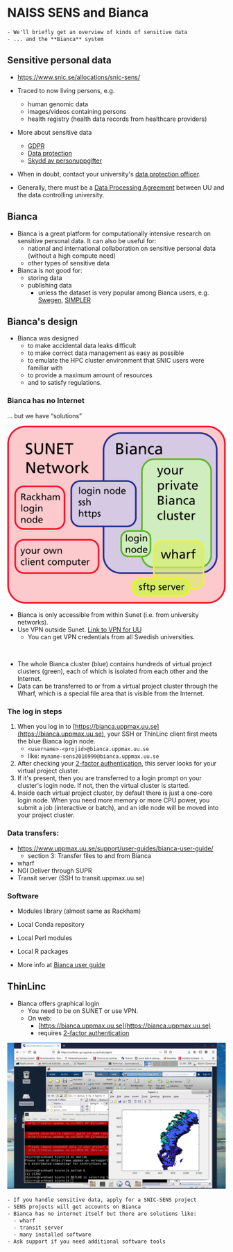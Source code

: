 # NAISS SENS and Bianca
```{objectives}
- We'll briefly get an overview of kinds of sensitive data
- ... and the **Bianca** system
```

## Sensitive personal data

- <https://www.snic.se/allocations/snic-sens/>
- Traced to now living persons, e.g.
  - human genomic data
  - images/videos containing persons
  - health registry (health data records from healthcare providers)
- More about sensitive data
  - [GDPR](https://gdpr.eu/)
  - [Data protection](https://ec.europa.eu/info/law/law-topic/data-protection_en)
  - [Skydd av personuppgifter](https://ec.europa.eu/info/law/law-topic/data-protection_sv)
  
- When in doubt, contact your university's [data protection officer](https://www.uppmax.uu.se/support/faq/general-miscellaneous-faq/sensitive+data+questions/).
- Generally, there must be a [Data Processing Agreement](https://www.uppmax.uu.se/support/faq/general-miscellaneous-faq/how-to-establish-a-puba-with-uu/) between UU and the data controlling university.

## Bianca
- Bianca is a great platform for computationally intensive research on sensitive personal data. It can also be useful for:
  - national and international collaboration on sensitive personal data (without a high compute need)
  - other types of sensitive data
- Bianca is not good for:
  - storing data
  - publishing data
     - unless the dataset is very popular among Bianca users, e.g. [Swegen](https://snd.gu.se/en/catalogue/study/ext0285), [SIMPLER](https://www.simpler4health.se/)

 
## Bianca's design

- Bianca was designed
  - to make accidental data leaks difficult
  - to make correct data management as easy as possible
  - to emulate the HPC cluster environment that SNIC users were familiar with
  - to provide a maximum amount of resources
  - and to satisfy regulations.

### Bianca has no Internet
... but we have “solutions”

![Image](./img/biancaorganisation-01.png)

- Bianca is only accessible from within Sunet (i.e. from university networks).
- Use VPN outside Sunet. [Link to VPN for UU](https://mp.uu.se/en/web/info/stod/it-telefoni/it-support/network-on-campus/vpn-service)
  - You can get VPN credentials from all Swedish universities.

<br>

- The whole Bianca cluster (blue) contains hundreds of virtual project clusters (green), each of which is isolated from each other and the Internet.
- Data can be transferred to or from a virtual project cluster through the Wharf, which is a special file area that is visible from the Internet.

### The log in steps
1. When you log in to [https://bianca.uppmax.uu.se](https://bianca.uppmax.uu.se), your SSH or ThinLinc client first meets the blue Bianca login node.
    - `<username>-<projid>@bianca.uppmax.uu.se`
    - like: `myname-sens2016999@bianca.uppmax.uu.se`
2. After checking your [2-factor authentication](https://www.uppmax.uu.se/support/user-guides/setting-up-two-factor-authentication/), this server looks for your virtual project cluster.
3. If it's present, then you are transferred to a login prompt on your cluster's login node. If not, then the virtual cluster is started.
4. Inside each virtual project cluster, by default there is just a one-core login node. When you need more memory or more CPU power, you submit a job (interactive or batch), and an idle node will be moved into your project cluster.


### Data transfers:
- <https://www.uppmax.uu.se/support/user-guides/bianca-user-guide/> 
  - section 3: Transfer files to and from Bianca
- wharf
- NGI Deliver through SUPR
- Transit server (SSH to transit.uppmax.uu.se)

### Software

- Modules library (almost same as Rackham)
- Local Conda repository
- Local Perl modules
- Local R packages

- More info at [Bianca user guide](https://www.uppmax.uu.se/support/user-guides/bianca-user-guide/)


## ThinLinc

- Bianca offers graphical login
  - You need to be on SUNET or use VPN. 
  - On web:
    - [https://bianca.uppmax.uu.se](https://bianca.uppmax.uu.se)
    - requires [2-factor authentication](https://www.uppmax.uu.se/support/user-guides/setting-up-two-factor-authentication/)

 
![Image](./img/Thinlinc2.jpg)

 ```{keypoints}
 - If you handle sensitive data, apply for a SNIC-SENS project
 - SENS projects will get accounts on Bianca
 - Bianca has no internet itself but there are solutions like:
   - wharf
   - transit server
   - many installed software
 - Ask support if you need additional software tools
 ```
